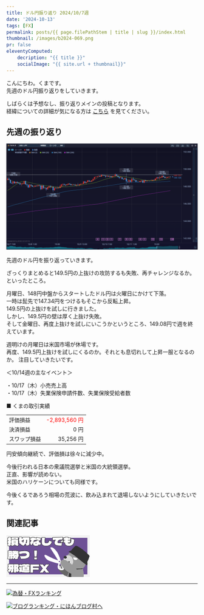 ```yaml
---
title: ドル円振り返り 2024/10/7週
date: '2024-10-13'
tags: [FX]
permalink: posts/{{ page.filePathStem | title | slug }}/index.html
thumbnail: /images/b2024-069.png
pr: false
eleventyComputed:
    decription: "{{ title }}"
    socialImage: "{{ site.url + thumbnail}}"
---
```


こんにちわ。くまです。<br/>
先週のドル円振り返りをしていきます。

しばらくは予想なし、振り返りメインの投稿となります。<br/>
経緯についての詳細が気になる方は <a href="/posts/posts2024-056/">こちら</a> を見てください。

## 先週の振り返り

![](/images/b2024-069-01.png)

先週のドル円を振り返っていきます。

ざっくりまとめると149.5円の上抜けの攻防するも失敗、再チャレンジなるか。<br/>
といったところ。<br/>

月曜日、148円中盤からスタートしたドル円は火曜日にかけて下落。<br/>
一時は髭先で147.34円をつけるもそこから反転上昇。<br/>
149.5円の上抜けを試しに行きました。<br/>
しかし、149.5円の壁は厚く上抜け失敗。<br/>
そして金曜日、再度上抜けを試しにいこうかというところ、149.08円で週を終えています。<br/>

週明けの月曜日は米国市場が休場です。<br/>
再度、149.5円上抜けを試しにくるのか。それとも息切れして上昇一服となるのか。
注目していきたいです。


＜10/14週の主なイベント＞

・10/17（木）小売売上高<br/>
・10/17（木）失業保険申請件数、失業保険受給者数<br/>

■ くまの取引実績

<table style="min-width:18rem">
<tr>
    <td>評価損益</td>
    <td style="text-align:right; color:red;">-2,893,560 円</td>
</tr>
<tr><td>決済損益</td><td style="text-align:right">0 円</tr></tr>
<tr><td>スワップ損益</td><td style="text-align:right"> 35,256 円 </td></tr>
</table>

円安傾向継続で、評価損は徐々に減少中。<br/>

今後行われる日本の衆議院選挙と米国の大統領選挙。<br/>
正直、影響が読めない。<br/>
米国のハリケーンについても同様です。

今後くるであろう相場の荒波に、飲み込まれて退場しないようにしていきたいです。


## 関連記事

<a class="internal-link" href="/posts/posts2024-036/">
    <img src="/images/b2024-036.png">
</a>

<br/>
<hr/>



<a href="https://blog.with2.net/link/?id=2111205&cid=1532" title="為替・FXランキング"><img alt="為替・FXランキング" width="110" height="31" src="https://blog.with2.net/img/banner/c/banner_1/br_c_1532_1.gif"></a>

<a href="https://blogmura.com/ranking/in?p_cid=11188911" target="_blank"><img src="https://b.blogmura.com/88_31.gif" width="88" height="31" border="0" alt="ブログランキング・にほんブログ村へ" /></a>


<style>
.internal-link {
    img { width: 220px; }
}
</style>
